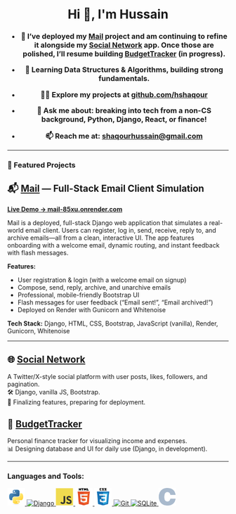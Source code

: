 <h1 align="center">Hi 👋, I'm Hussain</h1>
<h3 align="center"I'm a business-tech professional with a background in accounting and a passion for solving business problems using data and technology</h3>

- 🔭 I’ve deployed my [Mail](https://github.com/hshaqour/Mail) project and am continuing to refine it alongside my [Social Network](https://github.com/hshaqour/Social-Network) app. Once those are polished, I’ll resume building [BudgetTracker](https://github.com/hshaqour/budget_tracker) (in progress).



- 🌱 Learning **Data Structures & Algorithms**, building strong fundamentals.

- 👨‍💻 Explore my projects at [github.com/hshaqour](https://github.com/hshaqour)

- 💬 Ask me about: **breaking into tech from a non-CS background**, Python, Django, React, or finance!

- 📫 Reach me at: **shaqourhussain@gmail.com**

---

<h3 align="left">🌟 Featured Projects</h3>

## 📬 [Mail](https://github.com/hshaqour/Mail) — Full-Stack Email Client Simulation

[**Live Demo → mail-85xu.onrender.com**](https://mail-85xu.onrender.com)

Mail is a deployed, full-stack Django web application that simulates a real-world email client. Users can register, log in, send, receive, reply to, and archive emails—all from a clean, interactive UI. The app features onboarding with a welcome email, dynamic routing, and instant feedback with flash messages.

**Features:**
- User registration & login (with a welcome email on signup)
- Compose, send, reply, archive, and unarchive emails
- Professional, mobile-friendly Bootstrap UI
- Flash messages for user feedback (“Email sent!”, “Email archived!”)
- Deployed on Render with Gunicorn and Whitenoise

**Tech Stack:** Django, HTML, CSS, Bootstrap, JavaScript (vanilla), Render, Gunicorn, Whitenoise

---

## 🌐 [Social Network](https://github.com/hshaqour/Social-Network)
A Twitter/X-style social platform with user posts, likes, followers, and pagination.  
🛠️ Django, vanilla JS, Bootstrap.  
🔧 Finalizing features, preparing for deployment.

## 💸 [BudgetTracker](https://github.com/hshaqour/budget_tracker)
Personal finance tracker for visualizing income and expenses.  
📊 Designing database and UI for daily use (Django, in development).

---

<h3 align="left">Languages and Tools:</h3>
<p align="left">
  <a href="https://www.python.org" target="_blank" rel="noreferrer">
    <img src="https://raw.githubusercontent.com/devicons/devicon/master/icons/python/python-original.svg" alt="Python" width="40" height="40"/>
  </a>
  <a href="https://www.djangoproject.com/" target="_blank" rel="noreferrer">
    <img src="https://cdn.worldvectorlogo.com/logos/django.svg" alt="Django" width="40" height="40"/>
  </a>
  <a href="https://developer.mozilla.org/en-US/docs/Web/JavaScript" target="_blank" rel="noreferrer">
    <img src="https://raw.githubusercontent.com/devicons/devicon/master/icons/javascript/javascript-original.svg" alt="JavaScript" width="40" height="40"/>
  </a>
  <a href="https://www.w3.org/html/" target="_blank" rel="noreferrer">
    <img src="https://raw.githubusercontent.com/devicons/devicon/master/icons/html5/html5-original-wordmark.svg" alt="HTML5" width="40" height="40"/>
  </a>
  <a href="https://www.w3schools.com/css/" target="_blank" rel="noreferrer">
    <img src="https://raw.githubusercontent.com/devicons/devicon/master/icons/css3/css3-original-wordmark.svg" alt="CSS3" width="40" height="40"/>
  </a>
  <a href="https://git-scm.com/" target="_blank" rel="noreferrer">
    <img src="https://www.vectorlogo.zone/logos/git-scm/git-scm-icon.svg" alt="Git" width="40" height="40"/>
  </a>
  <a href="https://www.sqlite.org/" target="_blank" rel="noreferrer">
    <img src="https://upload.wikimedia.org/wikipedia/commons/9/97/Sqlite-square-icon.svg" alt="SQLite" width="40" height="40"/>
  </a>
  <a href="https://www.cprogramming.com/" target="_blank" rel="noreferrer">
    <img src="https://raw.githubusercontent.com/devicons/devicon/master/icons/c/c-original.svg" alt="C" width="40" height="40"/>
  </a>
</p>
